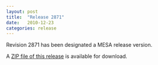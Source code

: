```yaml
---
layout: post
title:  "Release 2871"
date:   2010-12-23
categories: release
---
```


Revision 2871 has been designated a MESA release version.


A [ZIP file of this release][zip] is available for download.

[zip]:http://sourceforge.net/projects/mesa/files/releases/mesa-r2871.zip/download
